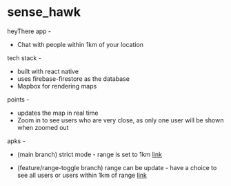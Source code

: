 # sense_hawk

heyThere app -

- Chat with people within 1km of your location

tech stack -

- built with react native
- uses firebase-firestore as the database
- Mapbox for rendering maps

points -

- updates the map in real time
- Zoom in to see users who are very close, as only one user will be shown when zoomed out

apks -

- (main branch) strict mode - range is set to 1km [link](https://drive.google.com/file/d/1RW4vF_RGoRji4J4OiJ0vn5qyGD0uDZ31/view?usp=drive_link)

- (feature/range-toggle branch) range can be update - have a choice to see all users or users within 1km of range [link](https://drive.google.com/file/d/1--dKO3N_e_RL31Va74JeLEd_Q0izQA8z/view?usp=drive_link)
